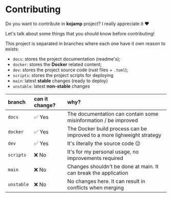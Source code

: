 Contributing
============

Do you want to contribute in **kojamp** project? I really appreciate
it ❤️

Let's talk about some things that you should know before
contributing!

This project is separated in branches where each one have it own
reason to exists:

- `docs`: stores the project documentation (readme's);
- `docker`: stores the **Docker** related content;
- `dev`: stores the project source code (rust files + `.toml`);
- `scripts`: stores the project scripts for deploying
- `main`: latest **stable** changes (ready to deploy)
- `unstable`: latest **non-stable** changes

<div align="center">

| branch     | can it change? | why?                                                                   |
| :--------- | :------------- | :--------------------------------------------------------------------- |
| `docs`     | ✅ Yes         | The documentation can contain some misinformation / be improved        |
| `docker`   | ✅ Yes         | The Docker build process can be improved to a more lighweight strategy |
| `dev`      | ✅ Yes         | It's literally the source code 😐                                      |
| `scripts`  | ❌ No          | It's for my personal usage, no improvements required                   |
| `main`     | ❌ No          | Changes shouldn't be done at main. It can break the application        |
| `unstable` | ❌ No          | No changes here. It can result in conflicts when merging               |

</div>
